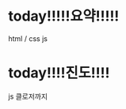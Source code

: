 
# today!!!!!요약!!!!!
html / css js


# today!!!!진도!!!!
js 클로저까지
<!--stackedit_data:
eyJoaXN0b3J5IjpbLTIwOTU2MDM1MTYsNjk0MjI0NDU1XX0=
-->